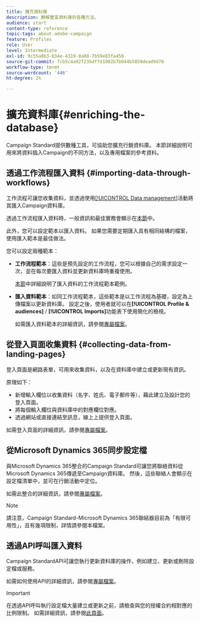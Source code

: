 ```yaml
---
title: 擴充資料庫
description: 瞭解豐富資料庫的各種方法。
audience: start
content-type: reference
topic-tags: about-adobe-campaign
feature: Profiles
role: User
level: Intermediate
exl-id: 9c55a8b3-034e-4319-8a88-7b59e83fa458
source-git-commit: fcb5c4a92f23bdffd1082b7b044b5859dead9d70
workflow-type: tm+mt
source-wordcount: '446'
ht-degree: 2%

---
```


# 擴充資料庫{#enriching-the-database}

Campaign Standard提供數種工具，可協助您擴充行銷資料庫。 本節詳細說明可用來將資料插入Campaign的不同方法，以及專用檔案的參考資料。

## 透過工作流程匯入資料 {#importing-data-through-workflows}

工作流程可讓您收集資料，並透過使用[[!UICONTROL Data management]](../../automating/using/about-data-management-activities.md)活動將其匯入Campaign資料庫。

透過工作流程匯入資料時，一般資訊和最佳實務會顯示在[本節](../../automating/using/about-data-import-and-export.md)中。

此外，您可以設定範本以匯入資料。 如果您需要定期匯入具有相同結構的檔案，使用匯入範本是最佳做法。

您可以設定兩種範本：

* **工作流程範本**：這些是預先設定的工作流程，您可以根據自己的需求設定一次，並在每次要匯入資料並更新資料庫時重複使用。

  [本節](../../automating/using/creating-import-workflow-templates.md)中詳細說明了匯入資料的工作流程範本範例。

* **匯入資料範本**：如同工作流程範本，這些範本是以工作流程為基礎，設定為上傳檔案以更新資料庫。 設定之後，使用者就可以在&#x200B;**[!UICONTROL Profile & audiences]** / **[!UICONTROL Imports]**&#x200B;功能表下使用簡化的檢視。

  如需匯入資料範本的詳細資訊，請參閱[專屬檔案](../../automating/using/importing-data-with-import-templates.md)。

## 從登入頁面收集資料 {#collecting-data-from-landing-pages}

登入頁面是網路表單，可用來收集資料，以及在資料庫中建立或更新現有資訊。

原理如下：

* 新增輸入欄位以收集資料（名字、姓氏、電子郵件等），藉此建立及設計您的登入頁面。
* 將每個輸入欄位與資料庫中的對應欄位對應。
* 透過網站或直接連結至訊息，線上上提供登入頁面。

如需登入頁面的詳細資訊，請參閱[專屬檔案](../../channels/using/getting-started-with-landing-pages.md)。

## 從Microsoft Dynamics 365同步設定檔

與Microsoft Dynamics 365整合的Campaign Standard可讓您將聯絡資料從Microsoft Dynamics 365傳遞至Campaign資料庫。
然後，這些聯絡人會顯示在設定檔清單中，並可在行銷活動中定位。

如需此整合的詳細資訊，請參閱[專屬檔案](../../integrating/using/d365-acs-get-started.md)。

>[!NOTE]
>
>請注意，Campaign Standard-Microsoft Dynamics 365聯結器目前為「有限可用性」，且有幾項限制，詳情請參閱本檔案。

## 透過API呼叫匯入資料

Campaign StandardAPI可讓您執行更新資料庫的操作，例如建立、更新或刪除設定檔或服務。

如需如何使用API的詳細資訊，請參閱[專屬檔案](../../api/using/get-started-apis.md)。

>[!IMPORTANT]
>
>在透過API呼叫執行設定檔大量建立或更新之前，請檢查與您的授權合約相對應的比例限制。 如需詳細資訊，請參閱[此頁面](https://helpx.adobe.com/tw/legal/product-descriptions/campaign-standard.html#ITInfrastructureResourcesbyActiveProfilesTiers)。
